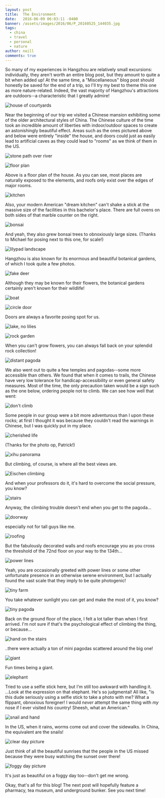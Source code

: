 ```yaml
---
layout: post
title:  The Environment
date:   2016-06-09 06:03:11 -0400
banner: /assets/images/2016/06/P_20160525_144035.jpg
tags:
  - china
  - travel
  - personal
  - nature
author: neill
comments: true
---
```

So many of my experiences in Hangzhou are relatively small excursions: individually, they aren't worth an entire blog post, but they amount to quite a bit when added up! At the same time, a "Miscellaneous" blog post should honestly be saved for the end of a trip, so I'll try my best to theme this one as more nature-related. <!--more--> Indeed, the vast majority of Hangzhou's attractions are outdoors--a characteristic that I greatly admire!

![house of courtyards](/assets/images/2016/06/P_20160514_145419.jpg)

Near the beginning of our trip we visited a Chinese mansion exhibiting some of the older architectural styles of China. The Chinese culture of the time took an incredible amount of liberties with indoor/outdoor spaces to create an astonishingly beautiful effect. Areas such as the ones pictured above and below were entirely "inside" the house, and doors could just as easily lead to artificial caves as they could lead to "rooms" as we think of them in the US. 

![stone path over river](/assets/images/2016/06/P_20160514_151809.jpg)

![floor plan](/assets/images/2016/06/P_20160514_155700.jpg)

Above is a floor plan of the house. As you can see, most places are naturally exposed to the elements, and roofs only exist over the edges of major rooms. 

![kitchen](/assets/images/2016/06/P_20160514_144930.jpg)

Also, your modern American "dream kitchen" can't shake a stick at the massive size of the facilities in this bachelor's place. There are full ovens on both sides of that marble counter on the right.

![bonsai](/assets/images/2016/06/P_20160514_144733.jpg)

And yeah, they also grew bonsai trees to obnoxiously large sizes. (Thanks to Michael for posing next to this one, for scale!)

![lilypad landscape](/assets/images/2016/06/P_20160518_102120.jpg)

Hangzhou is also known for its enormous and beautiful botanical gardens, of which I took quite a few photos. 

![fake deer](/assets/images/2016/06/P_20160518_102801.jpg)

Although they may be known for their flowers, the botanical gardens certainly aren't known for their wildlife!

![boat](/assets/images/2016/06/P_20160518_102527.jpg)

![circle door](/assets/images/2016/06/P_20160518_104013.jpg)

Doors are always a favorite posing spot for us. 

![lake, no lilies](/assets/images/2016/06/P_20160518_105418-1.jpg)

![rock garden](/assets/images/2016/06/P_20160518_111110.jpg)

When you can't grow flowers, you can always fall back on your splendid rock collection!

![distant pagoda](/assets/images/2016/06/P_20160522_152556-1.jpg)

We also went out to quite a few temples and pagodas--some more accessible than others. We found that when it comes to trails, the Chinese have very low tolerance for handicap-accessibility or even general safety measures. Most of the time, the only precaution taken would be a sign such as the one below, ordering people not to climb. We can see how well that went:

![don't climb](/assets/images/2016/06/P_20160522_152915.jpg)

Some people in our group were a bit more adventurous than I upon these rocks; at first I thought it was because they couldn't read the warnings in Chinese, but I was quickly put in my place.

![cherished life](/assets/images/2016/06/P_20160522_154755.jpg)

(Thanks for the photo op, Patrick!)

![xihu panorama](/assets/images/2016/06/P_20160522_154447_PN.jpg)

But climbing, of course, is where all the best views are.

![Eischen climbing](/assets/images/2016/06/P_20160522_154502.jpg)

And when your professors do it, it's hard to overcome the social pressure, you know?

![stairs](/assets/images/2016/06/P_20160525_140325.jpg)

Anyway, the climbing trouble doesn't end when you get to the pagoda... 

![doorway](/assets/images/2016/06/P_20160525_141904.jpg)

especially not for tall guys like me. 

![roofing](/assets/images/2016/06/P_20160525_140852_LL.jpg)

But the fabulously decorated walls and roofs encourage you as you cross the threshold of the 72nd floor on your way to the 134th...

![power lines](/assets/images/2016/06/P_20160525_141125_HDR.jpg)

Yeah, you are occasionally greeted with power lines or some other unfortunate presence in an otherwise serene environment, but I actually found the vast scale that they imply to be quite photogenic!

![tiny farm](/assets/images/2016/06/P_20160525_141817.jpg)

You take whatever sunlight you can get and make the most of it, you know?

![tiny pagoda](/assets/images/2016/06/P_20160525_144035.jpg)

Back on the ground floor of the place, I felt a lot taller than when I first arrived. I'm not sure if that's the psychological effect of climbing the thing, or because...

![hand on the stairs](/assets/images/2016/06/P_20160525_144430_BF.jpg)

..there were actually a ton of mini pagodas scattered around the big one!

![giant](/assets/images/2016/06/P_20160525_144124_BF.jpg)

Fun times being a giant.

![elephant](/assets/images/2016/06/P_20160525_145121_BF.jpg)

Tried to use a selfie stick here, but I'm still too awkward with handling it. ...Look at the expression on that elephant. He's so judgmental! All like, "is this dude seriously using a selfie stick to take a photo with me? What a flippant, obnoxious foreigner! I would *never* attempt the same thing with *my* nose if I ever visited *his* country! Sheesh, what an American."

![snail and hand](/assets/images/2016/06/P_20160603_144337.jpg)

In the US, when it rains, worms come out and cover the sidewalks. In China, the equivalent are the snails!

![clear day picture](/assets/images/2016/06/P_20160604_072407_HDR.jpg)

Just think of all the beautiful sunrises that the people in the US missed because they were busy watching the sunset over there!

![foggy day picture](/assets/images/2016/06/P_20160526_165525_HDR.jpg)

It's just as beautiful on a foggy day too--don't get me wrong.

Okay, that's all for this blog! The next post will hopefully feature a pharmacy, tea museum, and underground bunker. See you next time!
